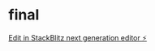 # final

[Edit in StackBlitz next generation editor ⚡️](https://stackblitz.com/~/github.com/Muthukumarct/final)
